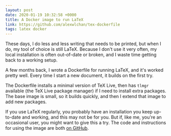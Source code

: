 ```yaml
---
layout: post
date: 2020-01-19 10:32:58 +0000
title: A Docker image to run LaTeX
link: https://github.com/alexwlchan/tex-dockerfile
tags: latex docker
---
```


These days, I do less and less writing that needs to be printed, but when I do, my tool of choice is still LaTeX.
Because I don't use it very often, my local installation is often out-of-date or broken, and I waste time getting back to a working setup.

A few months back, I wrote a Dockerfile for running LaTeX, and it's worked pretty well.
Every time I start a new document, it builds on the first try.

The Dockerfile installs a minimal version of TeX Live, then has `tlmgr` available (the TeX Live package manager) if I need to install extra packages.
The base image is small, so it builds quickly, and then I extend that image to add new packages.

If you use LaTeX regularly, you probably have an installation you keep up-to-date and working, and this may not be for you.
But if, like me, you're an occasional user, you might want to give this a try.
The code and instructions for using the image are both [on GitHub](https://github.com/alexwlchan/tex-dockerfile).
